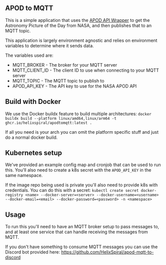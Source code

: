APOD to MQTT
---

This is a simple application that uses the [APOD API Wrapper](https://github.com/helixspiral/apod) to get the Astronomy Picture of the Day from NASA, and then publishes that to an MQTT topic.

This application is largely environment agnostic and relies on environment variables to determine where it sends data.

The variables used are:

* MQTT_BROKER - The broker for your MQTT server
* MQTT_CLIENT_ID - The client ID to use when connecting to your MQTT server
* MQTT_TOPIC - The MQTT topic to publish to
* APOD_API_KEY - The API key to use for the NASA APOD API

Build with Docker
---

We use the Docker buildx feature to build multiple architectures: `docker buildx build --platform linux/amd64,linux/arm64 -t ghcr.io/helixspiral/apodtomqtt:latest .`

If all you need is your arch you can omit the platform specific stuff and just do a normal docker build.

Kubernetes setup
---

We've provided an example config map and cronjob that can be used to run this. You'll also need to create a k8s secret with the `APOD_API_KEY` in the same namespace.

If the image repo being used is private you'll also need to provide k8s with credentials. You can do this with a secret: `kubectl create secret docker-registry <name> --docker-server=<server> --docker-username=<username> --docker-email=<email> --docker-password=<password> -n <namespace>`

Usage
---

To run this you'll need to have an MQTT broker setup to pass messages to, and at least one service that can handle receiving the messages from MQTT.

If you don't have something to consume MQTT messages you can use the Discord bot provided here: https://github.com/HelixSpiral/apod-mqtt-to-discord
